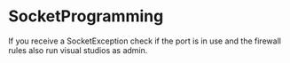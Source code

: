 # SocketProgramming

If you receive a SocketException check if the port is in use and the firewall rules also run visual studios as admin.

